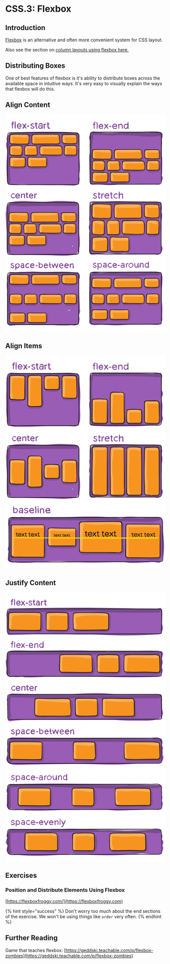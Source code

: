 # CSS.3: Flexbox

## Introduction

[Flexbox](https://css-tricks.com/snippets/css/a-guide-to-flexbox/) is an alternative and often more convenient system for CSS layout.

Also see the section on [column layouts using flexbox here.](css.3.1-flexbox-layout.md)

## Distributing Boxes

One of best features of flexbox is it's ability to distribute boxes across the available space in intuitive ways. It's very easy to visually explain the ways that flexbox will do this.

## Align Content

![](../../.gitbook/assets/align-content.svg)

## Align Items

![](../../.gitbook/assets/align-items.svg)

## Justify Content

![](../../.gitbook/assets/justify-content.svg)

## Exercises

### Position and Distribute Elements Using Flexbox

[https://flexboxfroggy.com/](https://flexboxfroggy.com)

{% hint style="success" %}
Don't worry too much about the end sections of the exercise. We won't be using things like `order` very often.
{% endhint %}

## Further Reading

Game that teaches flexbox: [https://geddski.teachable.com/p/flexbox-zombies](https://geddski.teachable.com/p/flexbox-zombies)

